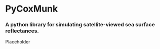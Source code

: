 # PyCoxMunk
### A python library for simulating satellite-viewed sea surface reflectances.

Placeholder
